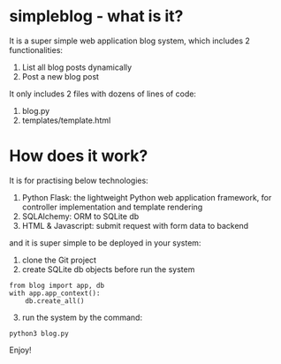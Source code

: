 # simpleblog - what is it?

It is a super simple web application blog system, which includes 2 functionalities:
1. List all blog posts dynamically
2. Post a new blog post

It only includes 2 files with dozens of lines of code: 
1. blog.py
2. templates/template.html

# How does it work?
It is for practising below technologies:
1. Python Flask: the lightweight Python web application framework, for controller implementation and template rendering
2. SQLAlchemy: ORM to SQLite db
3. HTML & Javascript: submit request with form data to backend

and it is super simple to be deployed in your system:
1. clone the Git project
2. create SQLite db objects before run the system
```jsonc
from blog import app, db
with app.app_context():
    db.create_all()
```
3. run the system by the command:
```jsonc
python3 blog.py
```
Enjoy!
